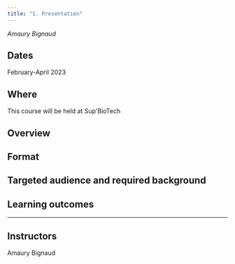 ```yaml
---
title: "1. Presentation"
---
```


_Amaury Bignaud_  

## Dates

February-April 2023

## Where

This course will be held at Sup'BioTech 

## Overview
## Format

## Targeted audience and required background

## Learning outcomes

--- 

## Instructors

Amaury Bignaud
